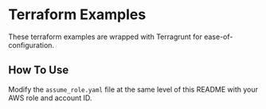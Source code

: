 # Terraform Examples

These terraform examples are wrapped with Terragrunt for ease-of-configuration.

## How To Use

Modify the `assume_role.yaml` file at the same level of this README with your AWS role and account ID.
